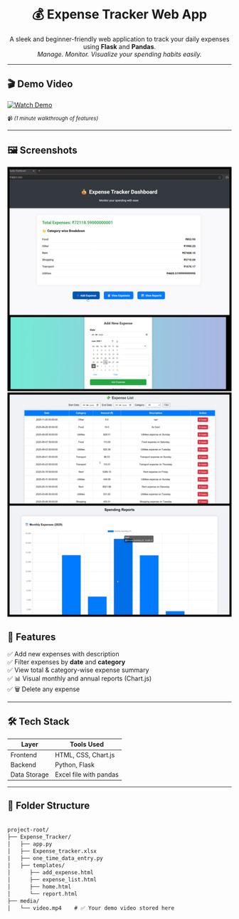 <h1 align="center">💰 Expense Tracker Web App</h1>

<p align="center">
  A sleek and beginner-friendly web application to track your daily expenses using <b>Flask</b> and <b>Pandas</b>.<br>
  <i>Manage. Monitor. Visualize your spending habits easily.</i>
</p>

---

## 🎬 Demo Video


[![Watch Demo](https://img.youtube.com/vi/VIDEO_ID/0.jpg)]([https://github.com/username/repo-name/assets/username/file_id](https://github.com/23451-12-34/Expense_Tracker/blob/main/Expense_Tracker_App/Screen%20Recording%202025-06-29%20155435.mp4))




<sup>📹 *(1 minute walkthrough of features)*</sup>

---
## 🖼️ Screenshots
<img src="https://github.com/23451-12-34/Expense_Tracker/blob/main/media/photo-collage.png.png" width=800/>
<img src="https://github.com/23451-12-34/Expense_Tracker/blob/main/media/photo-collage.png%20(1).png" width=800/>




## 🚀 Features

✅ Add new expenses with description  
✅ Filter expenses by **date** and **category**  
✅ View total & category-wise expense summary  
✅ 📊 Visual monthly and annual reports (Chart.js)  
✅ 🗑️ Delete any expense

---

## 🛠️ Tech Stack

| Layer       | Tools Used                  |
|-------------|-----------------------------|
| Frontend    | HTML, CSS, Chart.js         |
| Backend     | Python, Flask               |
| Data Storage| Excel file with pandas      |

---

## 📁 Folder Structure
```

project-root/
├── Expense_Tracker/
│   ├── app.py
│   ├── Expense_tracker.xlsx
|   ├── one_time_data_entry.py 
│   ├── templates/
│      ├── add_expense.html
│      ├── expense_list.html
│      ├── home.html
│      └── report.html
├── media/
│   └── video.mp4    # ✅ Your demo video stored here
```

